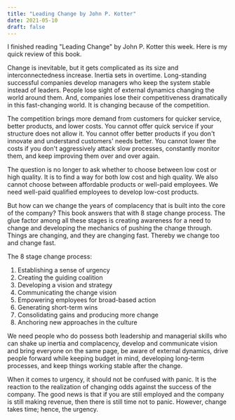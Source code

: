 ```yaml
---
title: "Leading Change by John P. Kotter"
date: 2021-05-10
draft: false
---
```


I finished reading "Leading Change" by John P. Kotter this week. Here is my quick review of this book.

Change is inevitable, but it gets complicated as its size and interconnectedness increase. Inertia sets in overtime. Long-standing successful companies develop managers who keep the system stable instead of leaders. People lose sight of external dynamics changing the world around them. And, companies lose their competitiveness dramatically in this fast-changing world. It is changing because of the competition.

The competition brings more demand from customers for quicker service, better products, and lower costs. You cannot offer quick service if your structure does not allow it. You cannot offer better products if you don't innovate and understand customers' needs better. You cannot lower the costs if you don't aggressively attack slow processes, constantly monitor them, and keep improving them over and over again.

The question is no longer to ask whether to choose between low cost or high quality. It is to find a way for both low cost and high quality. We also cannot choose between affordable products or well-paid employees. We need well-paid qualified employees to develop low-cost products.

But how can we change the years of complacency that is built into the core of the company? This book answers that with 8 stage change process. The glue factor among all these stages is creating awareness for a need to change and developing the mechanics of pushing the change through. Things are changing, and they are changing fast. Thereby we change too and change fast.

The 8 stage change process:
1. Establishing a sense of urgency
2. Creating the guiding coalition
3. Developing a vision and strategy
4. Communicating the change vision
5. Empowering employees for broad-based action
6. Generating short-term wins
7. Consolidating gains and producing more change
8. Anchoring new approaches in the culture

We need people who do possess both leadership and managerial skills who can shake up inertia and complacency, develop and communicate vision and bring everyone on the same page, be aware of external dynamics, drive people forward while keeping budget in mind, developing long-term processes, and keep things working stable after the change.

When it comes to urgency, it should not be confused with panic. It is the reaction to the realization of changing odds against the success of the company. The good news is that if you are still employed and the company is still making revenue, then there is still time not to panic. However, change takes time; hence, the urgency.